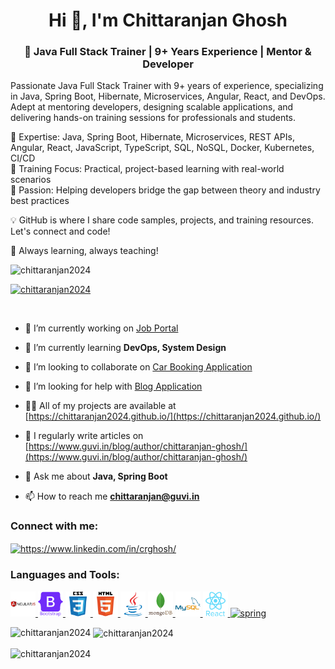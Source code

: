 
<h1 align="center">Hi 👋, I'm Chittaranjan Ghosh</h1>
<h3 align="center">📌 Java Full Stack Trainer | 9+ Years Experience | Mentor & Developer</h3>
<p>Passionate Java Full Stack Trainer with 9+ years of experience, specializing in Java, Spring Boot, Hibernate, Microservices, Angular, React, and DevOps. Adept at mentoring developers, designing scalable applications, and delivering hands-on training sessions for professionals and students.</p>

🔹 Expertise: Java, Spring Boot, Hibernate, Microservices, REST APIs, Angular, React, JavaScript, TypeScript, SQL, NoSQL, Docker, Kubernetes, CI/CD <br>
🔹 Training Focus: Practical, project-based learning with real-world scenarios<br>
🔹 Passion: Helping developers bridge the gap between theory and industry best practices<br>

💡 GitHub is where I share code samples, projects, and training resources. Let's connect and code!<br>

🚀 Always learning, always teaching!
<p align="left"> <img src="https://komarev.com/ghpvc/?username=chittaranjan2024&label=Profile%20views&color=0e75b6&style=flat" alt="chittaranjan2024" /> </p>

<p align="left"> <a href="https://github.com/ryo-ma/github-profile-trophy"><img src="https://github-profile-trophy.vercel.app/?username=chittaranjan2024" alt="chittaranjan2024" /></a> </p>

<p align="left"> <a href="https://twitter.com/" target="blank"><img src="https://img.shields.io/twitter/follow/?logo=twitter&style=for-the-badge" alt="" /></a> </p>

- 🔭 I’m currently working on [Job Portal](https://github.com/chittaranjan29/jobportal-backend)

- 🌱 I’m currently learning **DevOps, System Design**

- 👯 I’m looking to collaborate on [Car Booking Application](https://github.com/chittaranjan22/car-booking-app)

- 🤝 I’m looking for help with [Blog Application](https://github.com/chittaranjan29/jobportal-backend)

- 👨‍💻 All of my projects are available at [https://chittaranjan2024.github.io/](https://chittaranjan2024.github.io/)

- 📝 I regularly write articles on [https://www.guvi.in/blog/author/chittaranjan-ghosh/](https://www.guvi.in/blog/author/chittaranjan-ghosh/)

- 💬 Ask me about **Java, Spring Boot**

- 📫 How to reach me **chittaranjan@guvi.in**

<h3 align="left">Connect with me:</h3>
<p align="left">
<a href="https://linkedin.com/in/https://www.linkedin.com/in/crghosh/" target="blank"><img align="center" src="https://raw.githubusercontent.com/rahuldkjain/github-profile-readme-generator/master/src/images/icons/Social/linked-in-alt.svg" alt="https://www.linkedin.com/in/crghosh/" height="30" width="40" /></a>
</p>

<h3 align="left">Languages and Tools:</h3>
<p align="left"> <a href="https://angular.io" target="_blank" rel="noreferrer"> <img src="https://raw.githubusercontent.com/devicons/devicon/master/icons/angularjs/angularjs-original-wordmark.svg" alt="angularjs" width="40" height="40"/> </a> <a href="https://getbootstrap.com" target="_blank" rel="noreferrer"> <img src="https://raw.githubusercontent.com/devicons/devicon/master/icons/bootstrap/bootstrap-plain-wordmark.svg" alt="bootstrap" width="40" height="40"/> </a> <a href="https://www.w3schools.com/css/" target="_blank" rel="noreferrer"> <img src="https://raw.githubusercontent.com/devicons/devicon/master/icons/css3/css3-original-wordmark.svg" alt="css3" width="40" height="40"/> </a> <a href="https://www.w3.org/html/" target="_blank" rel="noreferrer"> <img src="https://raw.githubusercontent.com/devicons/devicon/master/icons/html5/html5-original-wordmark.svg" alt="html5" width="40" height="40"/> </a> <a href="https://www.java.com" target="_blank" rel="noreferrer"> <img src="https://raw.githubusercontent.com/devicons/devicon/master/icons/java/java-original.svg" alt="java" width="40" height="40"/> </a> <a href="https://www.mongodb.com/" target="_blank" rel="noreferrer"> <img src="https://raw.githubusercontent.com/devicons/devicon/master/icons/mongodb/mongodb-original-wordmark.svg" alt="mongodb" width="40" height="40"/> </a> <a href="https://www.mysql.com/" target="_blank" rel="noreferrer"> <img src="https://raw.githubusercontent.com/devicons/devicon/master/icons/mysql/mysql-original-wordmark.svg" alt="mysql" width="40" height="40"/> </a> <a href="https://reactjs.org/" target="_blank" rel="noreferrer"> <img src="https://raw.githubusercontent.com/devicons/devicon/master/icons/react/react-original-wordmark.svg" alt="react" width="40" height="40"/> </a> <a href="https://spring.io/" target="_blank" rel="noreferrer"> <img src="https://www.vectorlogo.zone/logos/springio/springio-icon.svg" alt="spring" width="40" height="40"/> </a> </p>

<p><img align="left" src="https://github-readme-stats.vercel.app/api/top-langs?username=chittaranjan2024&show_icons=true&locale=en&layout=compact" alt="chittaranjan2024" /></p>

<p>&nbsp;<img align="center" src="https://github-readme-stats.vercel.app/api?username=chittaranjan2024&show_icons=true&locale=en" alt="chittaranjan2024" /></p>

<p><img align="center" src="https://github-readme-streak-stats.herokuapp.com/?user=chittaranjan2024&" alt="chittaranjan2024" /></p>
